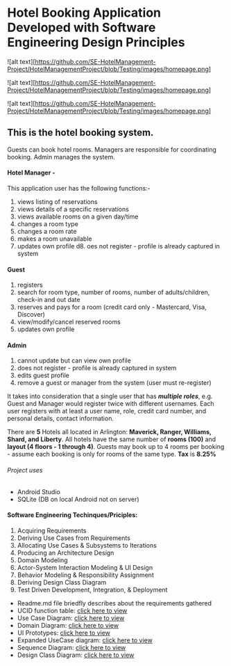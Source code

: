 # Hotel Booking Application Developed with Software Engineering Design Principles

![alt text][https://github.com/SE-HotelManagement-Project/HotelManagementProject/blob/Testing/images/homepage.png]

![alt text][https://github.com/SE-HotelManagement-Project/HotelManagementProject/blob/Testing/images/homepage.png]

![alt text][https://github.com/SE-HotelManagement-Project/HotelManagementProject/blob/Testing/images/homepage.png]

## This is the hotel booking system. 
Guests can book hotel rooms. Managers  are responsible for coordinating booking. Admin manages the system.
#### Hotel Manager - 
 This application user has the following functions:-
1. views listing of reservations
2. views details of a specific reservations
3. views available rooms on a given day/time
4. changes a room type
5. changes a room rate
6. makes a room unavailable
7. updates own profile
d8. oes not register - profile is already captured in system
#### Guest
1. registers
2. search for room type, number of rooms, number of adults/children, check-in and out date
3. reserves and pays for a room (credit card only - Mastercard, Visa, Discover)
4. view/modify/cancel reserved rooms
5. updates own profile
#### Admin
1. cannot update but can view own profile
2. does not register - profile is already captured in system
3. edits guest profile
4. remove a guest or manager from the system (user must re-register)

It takes  into consideration that a single user that has **_multiple roles_**, e.g. Guest and Manager would register twice with different usernames. Each user registers with at least a user name, role, credit card number, and personal details, contact information.

There are **5** Hotels all located in Arlington: **Maverick, Ranger, Williams, Shard, and Liberty**. All hotels have the same number of **rooms (100)** and **layout (4 floors - 1 through 4)**. Guests may book up to 4 rooms per booking - assume each booking is only for rooms of the same type. **Tax** is **8.25%**

###### Project uses
* Android Studio
* SQLite (DB on local Android not on server) 
#### Software Engineering Techinques/Priciples:
1. Acquiring Requirements
2. Deriving Use Cases from Requirements
3. Allocating Use Cases & Subsystems
to Iterations
4. Producing an Architecture Design
5. Domain Modeling
6. Actor-System Interaction Modeling & UI Design
7. Behavior Modeling & Responsibility Assignment
8. Deriving Design Class Diagram
9.  Test Driven Development, Integration, & Deployment

* Readme.md file  briedfly describes about the requirements gathered
* UCID function table: [click here to view](UCID.xlsx)
* Use Case Diagram: [click here to view](UseCaseDiagram.pdf)
* Domain Diagram: [click here to view](DomainDiagram.pdf)
* UI Prototypes: [click here to view](UIPrototypes.pdf)
* Expanded UseCase diagram: [click here to view](ExpandedUseCaseDiagram.pdf)
* Sequence Diagram: [click here to view](SequenceDiagram.pdf)
* Design Class Diagram: [click here to view](DesignClassDiagram.pdf)



